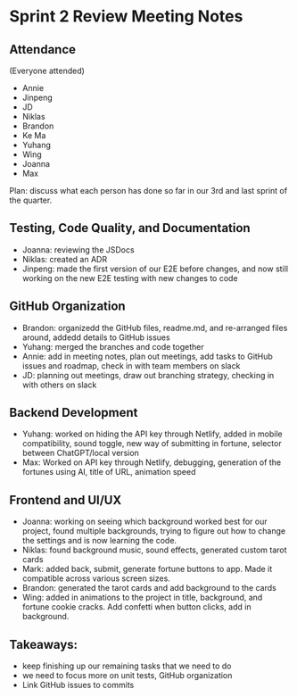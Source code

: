 # Sprint 2 Review Meeting Notes
## Attendance
(Everyone attended)
- Annie
- Jinpeng
- JD
- Niklas
- Brandon
- Ke Ma
- Yuhang 
- Wing
- Joanna
- Max

Plan: discuss what each person has done so far in our 3rd and last sprint of the quarter.

## Testing, Code Quality, and Documentation
- Joanna: reviewing the JSDocs
- Niklas: created an ADR
- Jinpeng: made the first version of our E2E before changes, and now still working on the new E2E
 testing with new changes to code
 
## GitHub Organization
- Brandon: organizedd the GitHub files, readme.md, and re-arranged files around, addedd details to GitHub issues
- Yuhang: merged the branches and code together
- Annie: add in meeting notes, plan out meetings, add tasks to GitHub issues and roadmap, check in with team members on slack
- JD: planning out meetings, draw out branching strategy, checking in with others on slack


## Backend Development
- Yuhang: worked on hiding the API key through Netlify, added in mobile compatibility, sound toggle, new way of submitting in fortune, selector between ChatGPT/local version
- Max: Worked on API key through Netlify, debugging, generation of the fortunes using AI, title of URL, animation speed

## Frontend and UI/UX 
- Joanna: working on seeing which background worked best for our project, found multiple backgrounds, trying to figure out how to change the settings and is now learning the code.
- Niklas: found background music, sound effects, generated custom tarot cards
- Mark: added back, submit, generate fortune buttons to app. Made it compatible across various screen sizes.
- Brandon: generated the tarot cards and add background to the cards
- Wing: added in animations to the project in title, background, and fortune cookie cracks. Add confetti when button clicks, add in background.

## Takeaways:
- keep finishing up our remaining tasks that we need to do
- we need to focus more on unit tests, GitHub organization
- Link GitHub issues to commits
